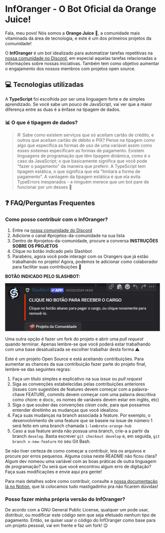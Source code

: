 # InfOranger - O Bot Oficial da Orange Juice!

Fala, meu povo! Nós somos a **Orange Juice** 🍊, a comunidade mais vitaminada da área de tecnologia, e este é um dos primeiros projetos da comunidade!

O **InfOranger** é um bot idealizado para automatizar tarefas repetitivas na [nossa comunidade no Discord](https://discord.gg/WGgfYEwvzn), em especial aquelas tarefas relacionadas a informações sobre nossas iniciativas. Também tem como objetivo aumentar o engajamento dos nossos membros com projetos open source. 

## 💻 Tecnologias utilizadas
A **TypeScript** foi escolhida por ser uma linguagem forte e de simples aprendizado. Se você sabe um pouco de JavaScript, vai ver que a maior diferença entre as duas é a ênfase na tipagem de dados.

### 📊 O que é tipagem de dados?
> *R:* Sabe como existem serviços que só aceitam cartão de crédito, e outros que aceitam cartão de débito e PIX? Pense na tipagem como algo que especifica as formas de uso de uma variável assim como esses sistemas especificam as formas de pagamento. 
> Existem linguagens de programação que têm tipagem dinâmica, como é o caso da JavaScript; o que basicamente significa que você pode "fazer o pagamento" da maneira que preferir. A TypeScript tem tipagem estática, o que significa que ela "limitará a forma de pagamento". A vantagem da tipagem estática é que ela evita TypeErrors inesperados - e ninguém merece que um bot pare de funcionar por um desses 👀

## ❓ FAQ/Perguntas Frequentes
### Como posso contribuir com o InfOranger?
1. Entre na [nossa comunidade do Discord](https://discord.gg/WGgfYEwvzn)
2. Adicione o canal #projetos-da-comunidade na sua lista
3. Dentro de #projetos-da-comunidade, procure a conversa **INSTRUÇÕES SOBRE OS PROJETOS**
4. Clique no botão indicado pelo Slashbot
5. Parabéns, agora você pode interagir com os Orangers que já estão trabalhando no projeto! Agora, podemos te adicionar como colaborador para facilitar suas contribuições 🎉

**BOTÃO INDICADO PELO SLASHBOT:**
<div align="center">
    <img src="./docs/img/print-projetos-da-comunidade.png" alt="Print de uma mensagem do Slashbot, com os dizeres: 'Clique no botão para receber o cargo. Clique no botão abaixo para pegar o cargo, ou clique novamente para removê-lo'.">
</div>

Uma outra opção é fazer um fork do projeto e abrir uma *pull request* quando terminar. Apenas lembre-se que você poderá estar trabalhando com uma base desatualizada se escolher trabalhar desta forma ⚠️

Este é um projeto Open Source e está aceitando contribuições. Para aumentar as chances da sua contribuição fazer parte do projeto final, lembre-se das seguintes regras:
1. Faça um título simples e explicativo na sua *issue* ou *pull request*
2. Siga as convenções estabelecidas pelas contribuições anteriores (issues com sugestões de features devem começar com a palavra-chave FEATURE, commits devem começar com uma palavra descritiva como chore: e docs:, os nomes de variáveis devem estar em inglês, etc)
3. Siga o que souber das convenções *clean code*, para que possamos entender direitinho as mudanças que você idealizou
4. Faça suas mudanças na branch associada à feature. Por exemplo, o desenvolvimento de uma feature que se baseie na issue de número 1 será feito em uma branch chamada ``1-lembrete-orange-hub``
5. Caso a sua feature ainda não possua uma branch, crie-a a partir da branch ``develop``. Basta escrever ``git checkout develop`` e, em seguida, ``git branch x-new-feature`` no seu Git Bash.

Se não tiver certeza de como começar a contribuir, leia os arquivos e procure por erros pequenos. Alguma coisa neste README não ficou clara? Algum dev nomeou uma variável com as boas práticas de outra linguagem de programação? Ou será que você encontrou algum erro de digitação? Faça suas modificações e envie aqui pra gente!

Para mais detalhes sobre como contribuir, consulte a [nossa documentação lá no Notion](https://sucodelarangela.notion.site/Guia-InfOranger-Bot-Oficial-da-Orange-Juice-Tech-16d59ee68f3a805491abf27421057bdf), que lá colocamos tudo mastigadinho pra não ficarem dúvidas!

### Posso fazer minha própria versão do InfOranger?
De acordo com a GNU General Public License, qualquer um pode usar, distribuir, ou modificar este código sem que seja efetuado nenhum tipo de pagamento. Então, se quiser usar o código do InfOranger como base para um projeto pessoal, vai em frente e faz um fork! 😉
